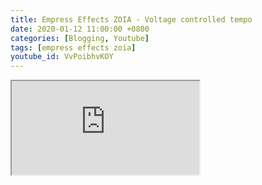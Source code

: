 ```yaml
---
title: Empress Effects ZOIA - Voltage controlled tempo
date: 2020-01-12 11:00:00 +0800
categories: [Blogging, Youtube]
tags: [empress effects zoia] 
youtube_id: VvPoibhvKOY
---
```



 <div class="embed-responsive embed-responsive-16by9" >
    <iframe class="embed-responsive-item"  src="https://www.youtube.com/embed/{{ page.youtube_id }}"></iframe>
 </div>       

